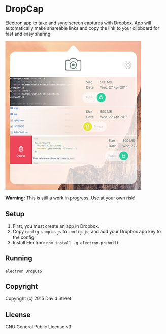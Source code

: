 # DropCap

Electron app to take and sync screen captures with Dropbox. App will
automatically make shareable links and copy the link to your clipboard for
fast and easy sharing.

![DropCap](/screenshot.png?raw=true)

**Warning:** This is still a work in progress. Use at your own risk!

## Setup

1. First, you must create an app in Dropbox.
2. Copy `config.sample.js` to `config.js`, and add your Dropbox app key to the
   config.
3. Install Electron: `npm install -g electron-prebuilt`

## Running

`electron DropCap`

## Copyright

Copyright (c) 2015 David Street

## License

GNU General Public License v3
